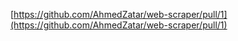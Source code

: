 [https://github.com/AhmedZatar/web-scraper/pull/1](https://github.com/AhmedZatar/web-scraper/pull/1)